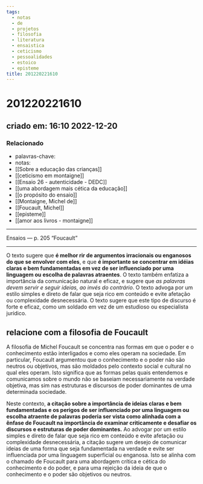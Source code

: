 ```yaml
---
tags:
  - notas
  - de
  - projetos
  - filosofia
  - literatura
  - ensaistica
  - ceticismo
  - pessoalidades
  - estoico
  - episteme
title: 201220221610
---
```

# 201220221610
## criado em: 16:10 2022-12-20

### Relacionado
- palavras-chave: 
- notas: 
- [[Sobre a educação das crianças]]
- [[ceticismo em montaigne]]
- [[Ensaio 26 - autenticidade - DEDC]]
- [[uma abordagem mais cética da educação]]
- [[o propósito do ensaio]]
- [[Montaigne, Michel de]]
- [[Foucault, Michel]]
- [[episteme]]
- [[amor aos livros - montaigne]]
---
Ensaios — p. 205 “Foucault”

---
O texto sugere que **é melhor rir de argumentos irracionais ou enganosos do que se envolver com eles**, e que **é importante se concentrar em idéias claras e bem fundamentadas em vez de ser influenciado por uma linguagem ou escolha de palavras atraentes**. O texto também enfatiza a importância da comunicação natural e eficaz, e sugere que *as palavras devem servir e seguir ideias, ao invés do contrário*. O texto advoga por um estilo simples e direto de falar que seja rico em conteúdo e evite afetação ou complexidade desnecessária. O texto sugere que este tipo de discurso é forte e eficaz, como um soldado em vez de um estudioso ou especialista jurídico.

## relacione com a filosofia de Foucault
A filosofia de Michel Foucault se concentra nas formas em que o poder e o conhecimento estão interligados e como eles operam na sociedade. Em particular, Foucault argumentou que o conhecimento e o poder não são neutros ou objetivos, mas são moldados pelo contexto social e cultural no qual eles operam. Isto significa que as formas pelas quais entendemos e comunicamos sobre o mundo não se baseiam necessariamente na verdade objetiva, mas sim nas estruturas e discursos de poder dominantes de uma determinada sociedade.

Neste contexto, **a citação sobre a importância de ideias claras e bem fundamentadas e os perigos de ser influenciado por uma linguagem ou escolha atraente de palavras poderia ser vista como alinhada com a ênfase de Foucault na importância de examinar criticamente e desafiar os discursos e estruturas de poder dominantes.** Ao advogar por um estilo simples e direto de falar que seja rico em conteúdo e evite afetação ou complexidade desnecessária, a citação sugere um desejo de comunicar ideias de uma forma que seja fundamentada na verdade e evite ser influenciada por uma linguagem superficial ou enganosa. Isto se alinha com o chamado de Foucault para uma abordagem crítica e cética do conhecimento e do poder, e para uma rejeição da ideia de que o conhecimento e o poder são objetivos ou neutros.